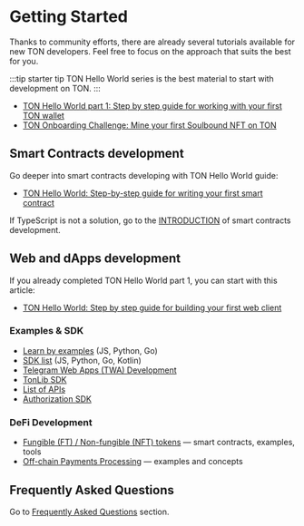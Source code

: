 # Getting Started

Thanks to community efforts, there are already several tutorials available for new TON developers. Feel free to focus on the approach that suits the best for you.

:::tip starter tip
TON Hello World series is the best material to start with development on TON.
:::

- [TON Hello World part 1: Step by step guide for working with your first TON wallet](https://ton-community.github.io/tutorials/01-wallet/)
- [TON Onboarding Challenge: Mine your first Soulbound NFT on TON](/develop/onboarding-challenge)

## Smart Contracts development

Go deeper into smart contracts developing with TON Hello World guide:

* [TON Hello World: Step-by-step guide for writing your first smart contract](https://ton-community.github.io/tutorials/02-contract/)


If TypeScript is not a solution, go to the [INTRODUCTION](/develop/smart-contracts) of smart contracts development.

## Web and dApps development

If you already completed TON Hello World part 1, you can start with this article:  

- [TON Hello World: Step by step guide for building your first web client](https://ton-community.github.io/tutorials/03-client/)

### Examples & SDK

* [Learn by examples](/develop/dapps/#examples) (JS, Python, Go)
* [SDK list](/develop/dapps/#sdk) (JS, Python, Go, Kotlin)
* [Telegram Web Apps (TWA) Development](/develop/dapps/#telegram-webapps-twa)
* [TonLib SDK](/develop/dapps/#tonlib-sdk)
* [List of APIs](/develop/dapps/#apis)
* [Authorization SDK](/develop/dapps/#authorization-sdk)

### DeFi Development

* [Fungible (FT) / Non-fungible (NFT) tokens](/develop/dapps/defi/tokens) — smart contracts, examples, tools
* [Off-chain Payments Processing](/develop/dapps/asset-processing) — examples and concepts


## Frequently Asked Questions

Go to [Frequently Asked Questions](/develop/howto/faq) section.